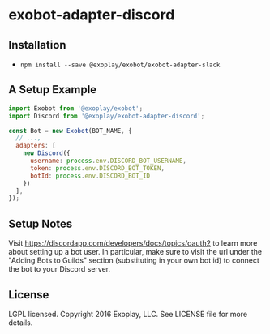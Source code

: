 # exobot-adapter-discord

## Installation

* `npm install --save @exoplay/exobot/exobot-adapter-slack`

## A Setup Example

```javascript
import Exobot from '@exoplay/exobot';
import Discord from '@exoplay/exobot-adapter-discord';

const Bot = new Exobot(BOT_NAME, {
  // ...,
  adapters: [
    new Discord({
      username: process.env.DISCORD_BOT_USERNAME,
      token: process.env.DISCORD_BOT_TOKEN,
      botId: process.env.DISCORD_BOT_ID
    })
  ],
});

```

## Setup Notes

Visit https://discordapp.com/developers/docs/topics/oauth2 to learn more about
setting up a bot user. In particular, make sure to visit the url under the
"Adding Bots to Guilds" section (substituting in your own bot id) to connect
the bot to your Discord server.

## License

LGPL licensed. Copyright 2016 Exoplay, LLC. See LICENSE file for more details.
